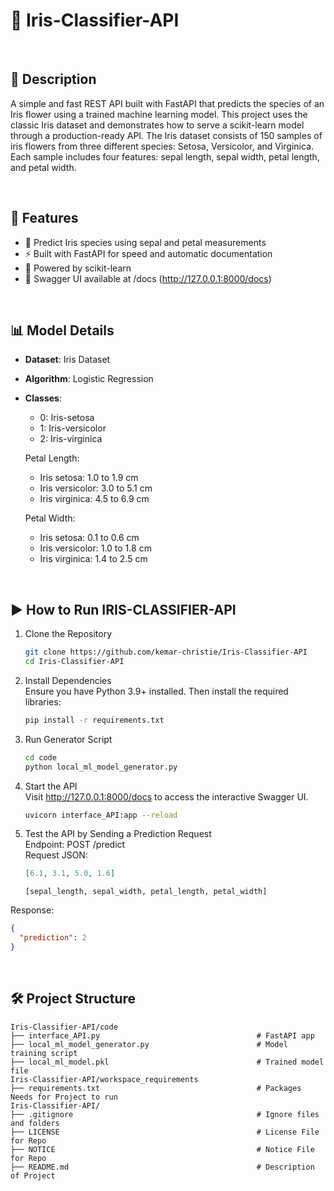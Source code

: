 # 🌸 Iris-Classifier-API

<br>

## 📝 Description
A simple and fast REST API built with FastAPI that predicts the species of an Iris flower using a trained machine learning model. This project uses the classic Iris dataset and demonstrates how to serve a scikit-learn model through a production-ready API. The Iris dataset consists of 150 samples of iris flowers from three different species: Setosa, Versicolor, and Virginica. Each sample includes four features: sepal length, sepal width, petal length, and petal width. 

<br>

## 🚀 Features
* 🔮 Predict Iris species using sepal and petal measurements
* ⚡ Built with FastAPI for speed and automatic documentation
* 🧠 Powered by scikit-learn
* 📄 Swagger UI available at /docs (http://127.0.0.1:8000/docs)

<br>

## 📊 Model Details
* **Dataset**: Iris Dataset
* **Algorithm**: Logistic Regression
* **Classes**:
  - 0: Iris-setosa
  - 1: Iris-versicolor
  - 2: Iris-virginica

  Petal Length:
  - Iris setosa: 1.0 to 1.9 cm 
  - Iris versicolor: 3.0 to 5.1 cm
  - Iris virginica: 4.5 to 6.9 cm
    
  Petal Width:
  - Iris setosa: 0.1 to 0.6 cm
  - Iris versicolor: 1.0 to 1.8 cm
  - Iris virginica: 1.4 to 2.5 cm

<br>

## ▶️ How to Run IRIS-CLASSIFIER-API
1. Clone the Repository
   ```bash
   git clone https://github.com/kemar-christie/Iris-Classifier-API
   cd Iris-Classifier-API
   ```

2. Install Dependencies
<br> Ensure you have Python 3.9+ installed. Then install the required libraries:
   ```bash
   pip install -r requirements.txt
   ```

3. Run Generator Script
   ```bash
   cd code
   python local_ml_model_generator.py
   ```

4. Start the API
<br> Visit http://127.0.0.1:8000/docs to access the interactive Swagger UI.
    ```bash
    uvicorn interface_API:app --reload
    ```

5. Test the API by Sending a Prediction Request 
<br> Endpoint: POST /predict
<br> Request JSON:
    ```json
    [6.1, 3.1, 5.0, 1.6]
    ```
    ```format
    [sepal_length, sepal_width, petal_length, petal_width]
    ```

Response:
  ```json
  {
    "prediction": 2
  }
  ```

<br>

## 🛠️ Project Structure
```text
Iris-Classifier-API/code
├── interface_API.py                                   # FastAPI app
├── local_ml_model_generator.py                        # Model training script
├── local_ml_model.pkl                                 # Trained model file
Iris-Classifier-API/workspace_requirements
├── requirements.txt                                   # Packages Needs for Project to run
Iris-Classifier-API/
├── .gitignore                                         # Ignore files and folders
├── LICENSE                                            # License File for Repo
├── NOTICE                                             # Notice File for Repo
├── README.md                                          # Description of Project
```

